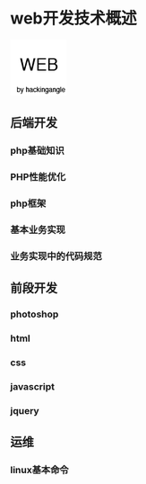 # web开发技术概述

![logo](./assets/images/logo.png)

## 后端开发

### php基础知识

### PHP性能优化

### php框架

### 基本业务实现

### 业务实现中的代码规范

## 前段开发

### photoshop

### html

### css

### javascript

### jquery

## 运维

### linux基本命令
